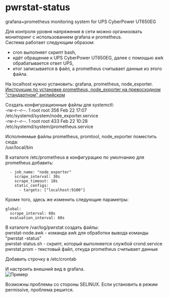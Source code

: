 # pwrstat-status
grafana+prometheus monitoring system for UPS CyberPower UT650EG

Для контроля уровня напряжения в сети можно организовать мониторинг с использованием grafana и prometheus.
<br>Система работает следующим образом:
- cron выполняет скрипт bash,
- идёт обращение к UPS CyberPower UT650EG, далее с помощью awk обрабатывается ответ UPS,
- итог записывается в файл, а prometheus считывает данные из этого файла.

На localhost нужно установить: grafana, prometheus, node_exporter. \
<a href="https://www.youtube.com/playlist?list=PLoRLk9325TJLaKTTeJYLLctA_ibGnp58_">Инструкции по установке prometheus, node_exporter на превосходном "стандартном" английском</a>

Создать конфигурационные файлы для systemctl:
<br>-rw-r--r--. 1 root root 356 Feb 22 17:07 /etc/systemd/system/node_exporter.service
<br>-rw-r--r--. 1 root root 433 Feb 22 10:28 /etc/systemd/system/prometheus.service

Исполняемые файлы prometheus, promtool, node_exporter поместить сюда:
<br>/usr/local/bin

В каталоге /etc/prometheus в конфигурацию по умолчанию для prometheus добавить:
```
  - job_name: "node_exporter"
    scrape_interval: 30s
    scrape_timeout: 10s
    static_configs:
      - targets: ["localhost:9100"]
```

Кроме того, здесь же изменить следующие параметры:
```
global:
  scrape_interval: 60s
  evaluation_interval: 60s
```

В каталоге /var/log/pwrstat создать файлы:
<br>pwrstat-node.awk - команда awk для обработки вывода команды "pwrstat -status"
<br>pwrstat-status.sh - скрипт, который выполняется службой crond.service
<br>pwrstat.prom - текстовый файл, откуда prometheus считывает данные

Добавить строчку в /etc/crontab

И настроить внешний вид в grafana. \
![Пример](https://github.com/galexandrus/pwrstat-status/tree/main/img/demo.png)

Возможны проблемы со стороны SELINUX. Если установить в режим permissive, проблема решится.
